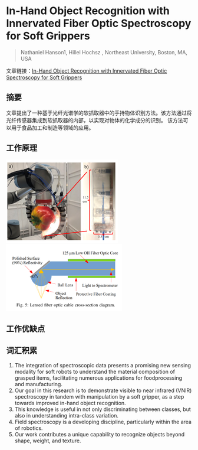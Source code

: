 # In-Hand Object Recognition with Innervated Fiber Optic Spectroscopy for Soft Grippers

> Nathaniel Hanson1, Hillel Hochsz , Northeast University, Boston, MA, USA

文章链接：[In-Hand Object Recognition with Innervated Fiber Optic Spectroscopy for Soft Grippers](paper.pdf)

## 摘要

文章提出了一种基于光纤光谱学的软抓取器中的手持物体识别方法。该方法通过将光纤传感器集成到软抓取器的内部，以实现对物体的化学成分的识别。
该方法可以用于食品加工和制造等领域的应用。

## 工作原理

![img.png](img.png)
![img_1.png](img_1.png)

## 工作优缺点

## 词汇积累

1. The integration of spectroscopic data presents a promising new sensing modality for soft robots to understand the
   material composition of grasped items, facilitating numerous applications for foodprocessing and manufacturing.
2. Our goal in this research is to demonstrate visible to near infrared (VNIR) spectroscopy in tandem with manipulation
   by a soft gripper, as a step towards improved in-hand object recognition.
3. This knowledge is useful in not only discriminating between classes, but also in understanding intra-class variation.
4. Field spectroscopy is a developing discipline, particularly within the area of robotics.
5. Our work contributes a unique capability to recognize objects beyond shape, weight, and texture.
